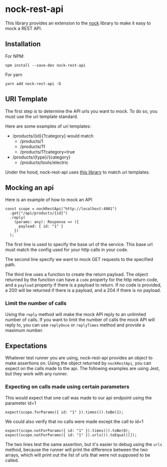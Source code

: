 # nock-rest-api

This library provides an extension to the [nock](https://github.com/nock/nock) library to make it easy to mock a REST API.

## Installation

For NPM:

```
npm install --save-dev nock-rest-api
```

For yarn

```
yarn add nock-rest-api -D
```

## URI Template

The first step is to determine the API urls you want to mock. To do so, you must use the uri template standard.

Here are some examples of uri templates:

- /products/{id}{?category} would match
  - /products/1
  - /products/11
  - /products/1?category=true
- /products/{type}/{category}
  - /products/tools/electric

Under the hood, nock-rest-api uses [this library](https://github.com/geraintluff/uri-templates) to match uri templates.

## Mocking an api

Here is an example of how to mock an API

```
const scope = nockRestApi("http://localhost:4001")
  .get("/api/products/{id}")
  .reply(
    (params: any): Response => ({
      payload: { id: "1" }
    })
  );
```

The first line is used to specify the base url of the service. This base url must match the config used for your http
calls in your code.

The second line specify we want to mock GET requests to the specified path.

The third line uses a function to create the return payload. The object returned by the function can have a `code`
property for the http return code, and a `payload` property if there is a payload to return. If no code is provided,
a 200 will be returned if there is a payload, and a 204 if there is no payload.

### Limit the number of calls

Using the `reply` method will make the mock API reply to an unlimited number of calls. If you want to limit the number
of calls the mock API will reply to, you can use `replyOnce` or `replyTimes` method and provide a maximum number.

## Expectations

Whatever test runner you are using, nock-rest-api provides an object to make assertions on. Using the object returned by
`nockRestApi`, you can expect on the calls made to the api. The following examples are using Jest, but they work with
any runner.

### Expecting on calls made using certain parameters

This would expect that one call was made to our api endpoint using the parameter id=1

```
expect(scope.forParams({ id: "1" }).times()).toBe(1);
```

We could also verify that no calls were made except the call to id=1

```
expect(scope.notForParams({ id: "1" }).times()).toBe(0);
expect(scope.notForParams({ id: "1" }).urls()).toEqual([]);
```

The two lines test the same assertion, but it's easier to debug using the `urls` method, because
the runner will print the difference between the two arrays, which will print out the list of urls that were not
supposed to be called.
